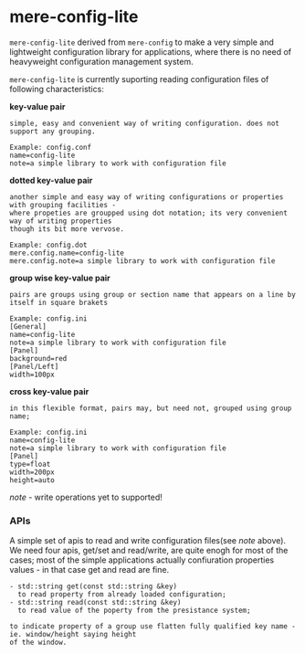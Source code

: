 # mere-config-lite
`mere-config-lite` derived from `mere-config` to make a very simple and lightweight configuration library for applications, where there is no need of heavyweight configuration management system.

`mere-config-lite` is currently suporting reading configuration files of following characteristics:

**key-value pair**
  ```
  simple, easy and convenient way of writing configuration. does not support any grouping.
  
  Example: config.conf
  name=config-lite
  note=a simple library to work with configuration file
  ```
**dotted key-value pair**
  ```
  another simple and easy way of writing configurations or properties with grouping facilities - 
  where propeties are groupped using dot notation; its very convenient way of writing properties
  though its bit more vervose.
  
  Example: config.dot
  mere.config.name=config-lite
  mere.config.note=a simple library to work with configuration file
  ```
**group wise key-value pair**
  ```
  pairs are groups using group or section name that appears on a line by itself in square brakets
  
  Example: config.ini
  [General]
  name=config-lite
  note=a simple library to work with configuration file
  [Panel]
  background=red
  [Panel/Left]
  width=100px
  ```
**cross key-value pair**
  ```
  in this flexible format, pairs may, but need not, grouped using group name;
  
  Example: config.ini
  name=config-lite
  note=a simple library to work with configuration file
  [Panel]
  type=float
  width=200px
  height=auto
  ```

*note* - write operations yet to supported!

### APIs
A simple set of apis to read and write configuration files(see *note* above). 
We need four apis, get/set and read/write, are quite enogh for most of the cases; most of the simple 
applications actually confiuration properties values - in that case get and read are fine.
```
- std::string get(const std::string &key) 
  to read property from already loaded configuration; 
- std::string read(const std::string &key)
  to read value of the poperty from the presistance system;

to indicate property of a group use flatten fully qualified key name - ie. window/height saying height
of the window.
```
